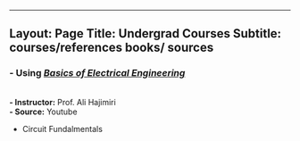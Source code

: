 ---------
Layout: Page
Title: Undergrad Courses
Subtitle: courses/references books/ sources
-----------


### - Using <EM><U> Basics of Electrical Engineering </U></EM>


<br> <b> - Instructor:</b> Prof. Ali Hajimiri
<br> <b> - Source:</b> Youtube
* Circuit Fundalmentals








